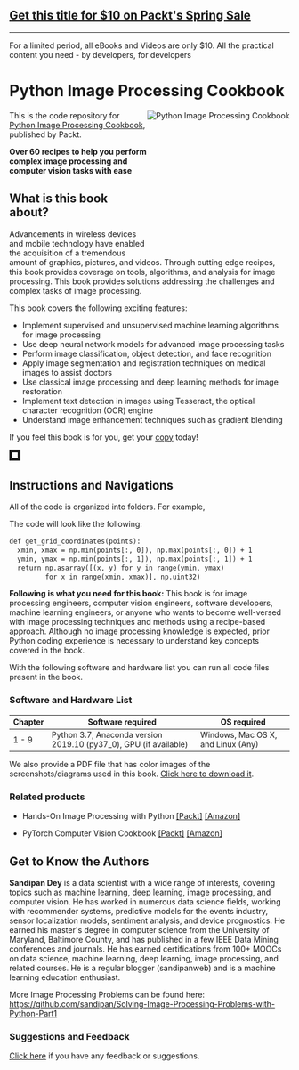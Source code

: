## [Get this title for $10 on Packt's Spring Sale](https://www.packt.com/B11445?utm_source=github&utm_medium=packt-github-repo&utm_campaign=spring_10_dollar_2022)
-----
For a limited period, all eBooks and Videos are only $10. All the practical content you need \- by developers, for developers

# Python Image Processing Cookbook

<a href="https://www.packtpub.com/data/python-image-processing-cookbook?utm_source=github&utm_medium=repository&utm_campaign=9781789537147"><img src="https://static.packt-cdn.com/products/9781789537147/cover/smaller" alt="Python Image Processing Cookbook" height="256px" align="right"></a>

This is the code repository for [Python Image Processing Cookbook](https://www.packtpub.com/data/python-image-processing-cookbook?utm_source=github&utm_medium=repository&utm_campaign=9781789537147), published by Packt.

**Over 60 recipes to help you perform complex image processing and computer vision tasks with ease**

## What is this book about?
Advancements in wireless devices and mobile technology have enabled the acquisition of a tremendous amount of graphics, pictures, and videos. Through cutting edge recipes, this book provides coverage on tools, algorithms, and analysis for image processing. This book provides solutions addressing the challenges and complex tasks of image processing.

This book covers the following exciting features: 
* Implement supervised and unsupervised machine learning algorithms for image processing
* Use deep neural network models for advanced image processing tasks
* Perform image classification, object detection, and face recognition
* Apply image segmentation and registration techniques on medical images to assist doctors
* Use classical image processing and deep learning methods for image restoration
* Implement text detection in images using Tesseract, the optical character recognition (OCR) engine
* Understand image enhancement techniques such as gradient blending

If you feel this book is for you, get your [copy](https://www.amazon.com/dp/B084ZN7Y5F) today!

<a href="https://www.packtpub.com/?utm_source=github&utm_medium=banner&utm_campaign=GitHubBanner"><img src="https://raw.githubusercontent.com/PacktPublishing/GitHub/master/GitHub.png" alt="https://www.packtpub.com/" border="5" /></a>

## Instructions and Navigations
All of the code is organized into folders. For example,

The code will look like the following:
```
def get_grid_coordinates(points):
  xmin, xmax = np.min(points[:, 0]), np.max(points[:, 0]) + 1
  ymin, ymax = np.min(points[:, 1]), np.max(points[:, 1]) + 1
  return np.asarray([(x, y) for y in range(ymin, ymax)
         for x in range(xmin, xmax)], np.uint32)

```

**Following is what you need for this book:**
This book is for image processing engineers, computer vision engineers, software developers, machine learning engineers, or anyone who wants to become well-versed with image processing techniques and methods using a recipe-based approach. Although no image processing knowledge is expected, prior Python coding experience is necessary to understand key concepts covered in the book.

With the following software and hardware list you can run all code files present in the book.

### Software and Hardware List

| Chapter  | Software required                                                                         | OS required                        |
| -------- | ------------------------------------------------------------------------------------------| -----------------------------------|
| 1 - 9    | Python 3.7, Anaconda version 2019.10 (py37_0), GPU (if available)                         | Windows, Mac OS X, and Linux (Any) |

We also provide a PDF file that has color images of the screenshots/diagrams used in this book. [Click here to download it](https://static.packt-cdn.com/downloads/9781789537147_ColorImages.pdf).


### Related products <Other books you may enjoy>
* Hands-On Image Processing with Python [[Packt]](https://www.packtpub.com/big-data-and-business-intelligence/hands-image-processing-python?utm_source=github&utm_medium=repository&utm_campaign=9781789343731) [[Amazon]](https://www.amazon.com/dp/B07J664F9S)

* PyTorch Computer Vision Cookbook [[Packt]](https://www.packtpub.com/in/data/pytorch-computer-vision-cookbook?utm_source=github&utm_medium=repository&utm_campaign=9781838644833) [[Amazon]](https://www.amazon.com/dp/1838644830)

## Get to Know the Authors
**Sandipan Dey**
is a data scientist with a wide range of interests, covering topics such as machine learning, deep learning, image processing, and computer vision. He has worked in numerous data science fields, working with recommender systems, predictive models for the events industry, sensor localization models, sentiment analysis, and device prognostics. He earned his master's degree in computer science from the University of Maryland, Baltimore County, and has published in a few IEEE Data Mining conferences and journals. He has earned certifications from 100+ MOOCs on data science, machine learning, deep learning, image processing, and related courses. He is a regular blogger (sandipanweb) and is a machine learning education enthusiast.

More Image Processing Problems can be found here: https://github.com/sandipan/Solving-Image-Processing-Problems-with-Python-Part1

### Suggestions and Feedback
[Click here](https://docs.google.com/forms/d/e/1FAIpQLSdy7dATC6QmEL81FIUuymZ0Wy9vH1jHkvpY57OiMeKGqib_Ow/viewform) if you have any feedback or suggestions.
